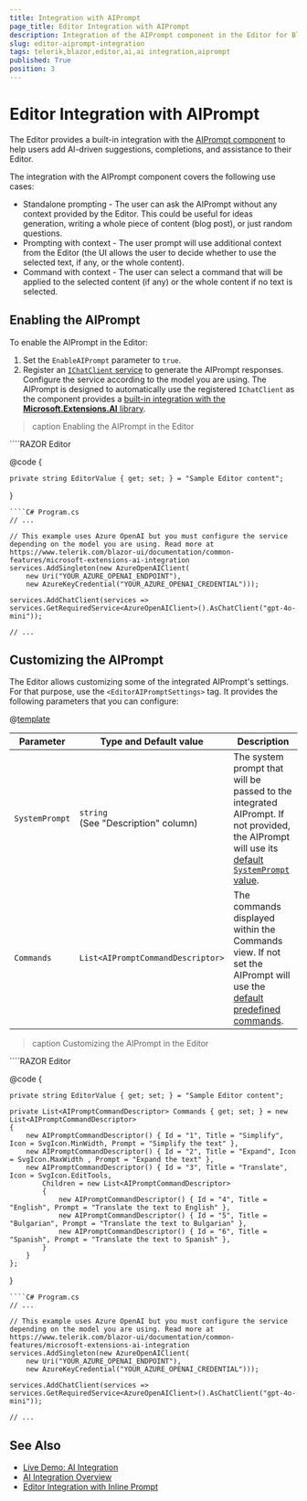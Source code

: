 ```yaml
---
title: Integration with AIPrompt
page_title: Editor Integration with AIPrompt
description: Integration of the AIPrompt component in the Editor for Blazor.
slug: editor-aiprompt-integration
tags: telerik,blazor,editor,ai,ai integration,aiprompt
published: True
position: 3
---
```


# Editor Integration with AIPrompt

The Editor provides a built-in integration with the [AIPrompt component](slug:aiprompt-overview) to help users add AI-driven suggestions, completions, and assistance to their Editor.

The integration with the AIPrompt component covers the following use cases:

* Standalone prompting - The user can ask the AIPrompt without any context provided by the Editor. This could be useful for ideas generation, writing a whole piece of content (blog post), or just random questions.
* Prompting with context - The user prompt will use additional context from the Editor (the UI allows the user to decide whether to use the selected text, if any, or the whole content).
* Command with context - The user can select a command that will be applied to the selected content (if any) or the whole content if no text is selected.

## Enabling the AIPrompt

To enable the AIPrompt in the Editor:

1. Set the `EnableAIPrompt` parameter to `true`.
1. Register an [`IChatClient` service](https://learn.microsoft.com/en-us/dotnet/api/microsoft.extensions.ai.ichatclient?view=net-9.0-pp) to generate the AIPrompt responses. Configure the service according to the model you are using. The AIPrompt is designed to automatically use the registered `IChatClient` as the component provides a [built-in integration with the **Microsoft.Extensions.AI** library](slug:common-features-microsoft-extensions-ai-integration).

>caption Enabling the AIPrompt in the Editor

<div class="skip-repl"></div>
````RAZOR Editor
<TelerikEditor @bind-Value="@EditorValue"
               EnableAIPrompt="true"
               Height="400px">
</TelerikEditor>

@code {

    private string EditorValue { get; set; } = "Sample Editor content";

}
````
````C# Program.cs
// ...

// This example uses Azure OpenAI but you must configure the service depending on the model you are using. Read more at https://www.telerik.com/blazor-ui/documentation/common-features/microsoft-extensions-ai-integration
services.AddSingleton(new AzureOpenAIClient(
    new Uri("YOUR_AZURE_OPENAI_ENDPOINT"),
    new AzureKeyCredential("YOUR_AZURE_OPENAI_CREDENTIAL")));

services.AddChatClient(services => services.GetRequiredService<AzureOpenAIClient>().AsChatClient("gpt-4o-mini"));

// ...
````

## Customizing the AIPrompt

The Editor allows customizing some of the integrated AIPrompt's settings. For that purpose, use the `<EditorAIPromptSettings>` tag. It provides the following parameters that you can configure:

@[template](/_contentTemplates/common/parameters-table-styles.md#table-layout)

| Parameter | Type and Default value | Description |
|-----------|------------------------|-------------|
| `SystemPrompt`  | `string` <br/> (See "Description" column) | The system prompt that will be passed to the integrated AIPrompt. If not provided, the AIPrompt will use its [default `SystemPrompt` value](slug:aiprompt-overview#aiprompt-parameters). |
| `Commands` | `List<AIPromptCommandDescriptor>` | The commands displayed within the Commands view. If not set the AIPrompt will use the [default predefined commands](slug:editor-ai-integration-overview#ai-integration-capabilities). |

>caption Customizing the AIPrompt in the Editor

<div class="skip-repl"></div>
````RAZOR Editor
<TelerikEditor @bind-Value="@EditorValue"
               EnableAIPrompt="true"
               Height="400px">
    <EditorSettings>
        <EditorAIPromptSettings Commands="@Commands"></EditorAIPromptSettings>
    </EditorSettings>
</TelerikEditor>

@code {

    private string EditorValue { get; set; } = "Sample Editor content";

    private List<AIPromptCommandDescriptor> Commands { get; set; } = new List<AIPromptCommandDescriptor>
    {
        new AIPromptCommandDescriptor() { Id = "1", Title = "Simplify", Icon = SvgIcon.MinWidth, Prompt = "Simplify the text" },
        new AIPromptCommandDescriptor() { Id = "2", Title = "Expand", Icon = SvgIcon.MaxWidth , Prompt = "Expand the text" },
        new AIPromptCommandDescriptor() { Id = "3", Title = "Translate", Icon = SvgIcon.EditTools,
            Children = new List<AIPromptCommandDescriptor>
            {
                new AIPromptCommandDescriptor() { Id = "4", Title = "English", Prompt = "Translate the text to English" },
                new AIPromptCommandDescriptor() { Id = "5", Title = "Bulgarian", Prompt = "Translate the text to Bulgarian" },
                new AIPromptCommandDescriptor() { Id = "6", Title = "Spanish", Prompt = "Translate the text to Spanish" },
            }
        }
    };
}
````
````C# Program.cs
// ...

// This example uses Azure OpenAI but you must configure the service depending on the model you are using. Read more at https://www.telerik.com/blazor-ui/documentation/common-features/microsoft-extensions-ai-integration
services.AddSingleton(new AzureOpenAIClient(
    new Uri("YOUR_AZURE_OPENAI_ENDPOINT"),
    new AzureKeyCredential("YOUR_AZURE_OPENAI_CREDENTIAL")));

services.AddChatClient(services => services.GetRequiredService<AzureOpenAIClient>().AsChatClient("gpt-4o-mini"));

// ...
````

## See Also

* [Live Demo: AI Integration](https://demos.telerik.com/blazor-ui/editor/ai-integration)
* [AI Integration Overview](slug:editor-ai-integration-overview)
* [Editor Integration with Inline Prompt](slug:editor-ai-integration-overview)
